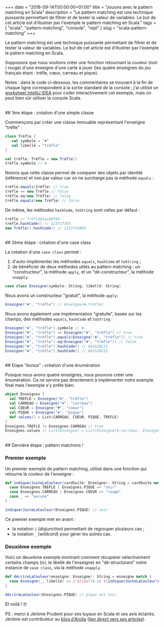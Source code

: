 +++
date = "2016-09-14T00:00:00+01:00"
title = "Jouons avec le pattern matching en Scala"
description = "Le pattern matching est une technique puissante permettant de filtrer et de tester la valeur de variables. Le but de cet article est d’illustrer par l'exemple le pattern matching en Scala."
tags = [ "scala", "pattern-matching", "console", "repl" ]
slug = "scala-pattern-matching"
+++

Le pattern matching est une technique puissante permettant de filtrer et de tester la valeur de variables. Le but de cet article est d’illustrer par l'exemple le pattern matching en Scala.

Supposons que nous voulions créer une fonction retournant la couleur (noir / rouge) d'une enseigne d'une carte à jouer (les quatre enseignes du jeu français étant : trèfle, cœur, carreau et pique).

Notes : dans le code ci-dessous, les commentaires se trouvant à la fin de chaque ligne correspondent à la sortie standard de la console ; j'ai utilisé un [worksheet IntelliJ IDEA](https://confluence.jetbrains.com/display/IntelliJIDEA/Working+with+Scala+Worksheet) pour coder interactivement cet exemple, mais on peut bien sûr utiliser la console Scala.

<br/>
## 1ère étape : création d'une simple classe

Commençons par créer une classe immuable représentant l'enseigne "trèfle" :

```scala
class Trèfle {
   val symbole = "♣"
   val libellé = "trèfle"
}

val trèfle: Trèfle = new Trèfle()
trèfle.symbole // ♣
```

Notons que cette classe permet de comparer des objets par identité (référence) et non par valeur car on ne surcharge pas la méthode `equals` :
```scala
trèfle.equals(trèfle) // true
trèfle == new Trèfle // false
trèfle.eq(new Trèfle) // false
trèfle.equals(new Trèfle) // false
```

De même, les méthodes `hashCode`, `toString` sont celles par défaut :
```scala
trèfle // Trèfle@1ac88f64
trèfle.hashCode() // 123717365
new Trèfle().hashCode() // 1323753063
```

<br/>
## 2ème étape : création d'une case class

La création d'une `case class` permet :

1. d'auto-implémenter les méthodes `equals`, `hashCode` et `toString` ;
2. de bénéficier de deux méthodes utiles au pattern matching : un "constructeur", la méthode `apply`, et un "dé-constructeur", la méthode `unapply`.

```scala
case class Enseigne(symbole: String, libellé: String)
```

Nous avons un constructeur "gratuit", la méthode `apply`:
```scala
Enseigne("♣", "trèfle") // Enseigne(♣,trèfle)
```

Nous avons également une implémentation "gratuite", basée sur les champs, des méthodes `equals`, `hashCode` et `toString` :
```scala
Enseigne("♣", "trèfle").symbole // ♣
Enseigne("♣", "trèfle") == Enseigne("♣", "trèfle") // true
Enseigne("♣", "trèfle").equals(Enseigne("♣", "trèfle")) // true
Enseigne("♣", "trèfle").eq(Enseigne("♣", "trèfle")) // false
Enseigne("♣", "trèfle").hashCode() // 841520215
Enseigne("♣", "trèfle").hashCode() // 841520215
```

<br/>
## Etape "bonus" : création d'une énumération

Puisque nous avons quatre enseignes, nous pouvons créer une énumération. Ca ne servira pas directement à implémenter notre exemple final mais l'exemple s'y prête bien.
```scala
object Enseignes {
  val TREFLE = Enseigne("♣", "trèfle")
  val CARREAU = Enseigne("♦", "carreau")
  val COEUR = Enseigne("♥", "coeur")
  val PIQUE = Enseigne("♠", "pique")
  def values() = List(CARREAU, COEUR, PIQUE, TREFLE)
}
Enseignes.TREFLE != Enseignes.CARREAU // true
Enseignes.values // List[Enseigne] = List(Enseigne(♦,carreau), Enseigne(♥,coeur), Enseigne(♠,pique), Enseigne(♣,trèfle))
```

<br/>
## Dernière étape : pattern matchons !

### Premier exemple

Un premier exemple de pattern matching, utilisé dans une fonction qui retourne la couleur de l'enseigne :
```scala
def indiquerJusteLaCouleur(cardSuite: Enseigne): String = cardSuite match {
  case Enseignes.TREFLE | Enseignes.PIQUE => "noir"
  case Enseignes.CARREAU | Enseignes.COEUR => "rouge"
  case _ => "aucune"
}

indiquerJusteLaCouleur(Enseignes.PIQUE) // noir
```
Ce premier exemple met en avant :

- la notation `|` (_disjunction_) permettant de regrouper plusieurs cas ;
- la notation `_` (_wildcard_) pour gérer les autres cas.

### Deuxième exemple

Voici un deuxième exemple montrant comment récupérer sélectivement certains champs (ici, le libellé de l'enseigne) en "dé-structurant" notre instance de `case class`, via la méthode `unapply`.
```scala
def décrireLaCouleur(enseigne: Enseigne): String = enseigne match {
  case Enseigne(_, libellé) => s"$libellé is ${indiquerJusteLaCouleur(enseigne)}"
}

décrireLaCouleur(Enseignes.PIQUE) // pique est noir
```

Et voilà ! 🤓


PS : merci à Jérôme Prudent pour ses tuyaux en Scala et ses avis éclairés.
Jérôme est contributeur au [blog d'Arolla](http://www.arolla.fr/blog) ([lien direct vers ses articles](http://www.arolla.fr/blog/author/jerome-prudent/)).
